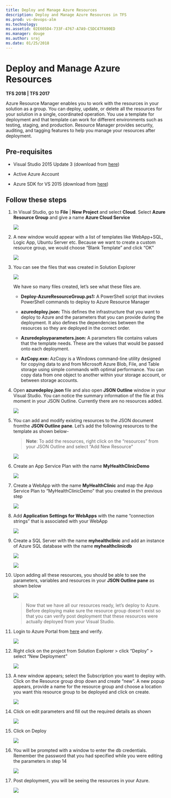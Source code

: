 ```yaml
---
title: Deploy and Manage Azure Resources
description: Deploy and Manage Azure Resources in TFS
ms.prod: vs-devops-alm
ms.technology: 
ms.assetid: 02E605D4-733F-4767-A7A9-C5DC47FA90ED 
ms.manager: douge
ms.author: sraj 
ms.date: 01/25/2018
---
```


# Deploy and Manage Azure Resources

**TFS 2018 | TFS 2017**

Azure Resource Manager enables you to work with the resources in your solution as a group. You can deploy, update, or delete all the resources for your solution in a single, coordinated operation. You use a template for deployment and that template can work for different environments such as testing, staging, and production. Resource Manager provides security, auditing, and tagging features to help you manage your resources after deployment.

## Pre-requisites

- Visual Studio 2015 Update 3 (download from [here](https://www.visualstudio.com/downloads/))

- Active Azure Account

- Azure SDK for VS 2015 (download from [here](https://azure.microsoft.com/en-in/downloads/))

## Follow these steps

1. In Visual Studio, go to **File** \| **New Project** and select **Cloud**. Select **Azure Resource Group** and give a name **Azure Cloud Service**

    ![](images/image1.png)

1. A new window would appear with a list of templates like WebApp+SQL, Logic App, Ubuntu Server etc. Because we want to create a custom resource group, we would choose “Blank Template” and click “OK”

    ![](images/image2.png)

1. You can see the files that was created in Solution Explorer

    ![](images/image3.png)

    We have so many files created, let’s see what these files are.

    - **Deploy-AzureResourceGroup.ps1:** A PowerShell script that invokes PowerShell commands to deploy to Azure Resource Manager

    - **azuredeploy.json:** This defines the infrastructure that you want to deploy to Azure and the parameters that you can provide during the deployment. It also defines the dependencies between the resources so they are deployed in the correct order.

    - **Azuredeployparameters.json:** A parameters file contains values that the template needs. These are the values that would be passed onto each deployment.

    - **AzCopy.exe:** AzCopy is a Windows command-line utility designed for copying data to and from Microsoft Azure Blob, File, and Table storage using simple commands with optimal performance. You can copy data from one object to another within your storage account, or between storage accounts.

1. Open **azuredeploy.json** file and also open **JSON Outline** window in your Visual Studio. You can notice the summary information of the file at this moment in your JSON Outline. Currently there are no resources added.

   ![](images/image4.png)

1. You can add and modify existing resources to the JSON document fromthe **JSON Outline pane**. Let’s add the following resources to the template as shown below-

   >**Note**: To add the resources, right click on the “resources” from your JSON Outline and select “Add New Resource”

   ![](images/image5.png)

1. Create an App Service Plan with the name **MyHealthClinicDemo**

   ![](images/image6.png)

1. Create a WebApp with the name **MyHealthClinic** and map the App Service Plan to “MyHealthClinicDemo” that you created in                    the previous step

   ![](images/image7.png)

1. Add **Application Settings for WebApps** with the name “connection strings” that is associated with your WebApp

   ![](images/image8.png)

1. Create a SQL Server with the name **myhealthclinic** and add an instance of Azure SQL database with the name **myhealthclinicdb**

   ![](images/image9.png)

   ![](images/image10.png)

1. Upon adding all these resources, you should be able to see the parameters, variables and resources in your **JSON Outline pane**  as shown below

    ![](images/image11.png)

    >Now that we have all our resources ready, let’s deploy to Azure. Before deploying make sure the resource group doesn't exist so that you can verify post deployment that these resources were actually deployed from your Visual Studio.

1. Login to Azure Portal from [here](https://portal.azure.com) and verify.

    ![](images/image12.png)

1. Right click on the project from Solution Explorer &gt; click “Deploy” &gt; select “New Deployment”

    ![](images/image13.png)

1. A new window appears; select the Subscription you want to deploy with. Click on the Resource group drop down and create “new”. A new popup appears, provide a name for the resource group and choose a location you want this resource group to be deployed and click on create.

    ![](images/image14.png)

1. Click on edit parameters and fill out the required details as shown

    ![](images/image15.png)

1. Click on Deploy

    ![](images/image16.png)

1. You will be prompted with a window to enter the db credentials. Remember the password that you had specified while you were editing the parameters in step 14

    ![](images/image17.png)

1. Post deployment, you will be seeing the resources in your Azure.

    ![](images/image18.png)
